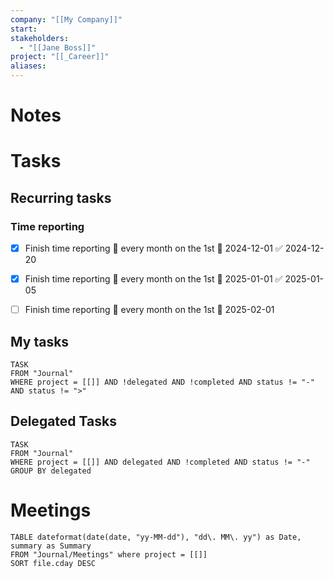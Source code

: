 ```yaml
---
company: "[[My Company]]"
start: 
stakeholders:
  - "[[Jane Boss]]"
project: "[[_Career]]"
aliases: 
---
```


# Notes




# Tasks
## Recurring tasks

### Time reporting

- [x] Finish time reporting 🔁 every month on the 1st 📅 2024-12-01 ✅ 2024-12-20
- [x] Finish time reporting 🔁 every month on the 1st 📅 2025-01-01 ✅ 2025-01-05
- [ ] Finish time reporting 🔁 every month on the 1st 📅 2025-02-01


## My tasks 

```dataview
TASK
FROM "Journal"
WHERE project = [[]] AND !delegated AND !completed AND status != "-" AND status != ">"
```

## Delegated Tasks

```dataview
TASK
FROM "Journal"
WHERE project = [[]] AND delegated AND !completed AND status != "-" 
GROUP BY delegated
```

# Meetings

```dataview
TABLE dateformat(date(date, "yy-MM-dd"), "dd\. MM\. yy") as Date, summary as Summary
FROM "Journal/Meetings" where project = [[]]
SORT file.cday DESC
```